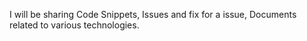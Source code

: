 I will be sharing Code Snippets, Issues and fix for a issue, Documents related to various technologies.
